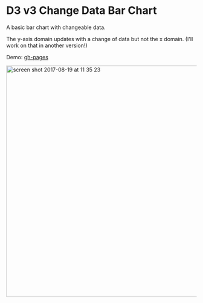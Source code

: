 # D3 v3 Change Data Bar Chart

A basic bar chart with changeable data.

The y-axis domain updates with a change of data but not the x domain. (I'll work on that in another version!)

Demo: [gh-pages](https://shanegibney.github.io/D3-v3-Change-Data/)

<img width="612" alt="screen shot 2017-08-19 at 11 35 23" src="https://user-images.githubusercontent.com/17167992/29485976-f1019b3a-84d3-11e7-966a-1035665be96a.png">
